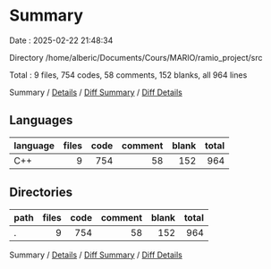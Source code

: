 # Summary

Date : 2025-02-22 21:48:34

Directory /home/alberic/Documents/Cours/MARIO/ramio_project/src

Total : 9 files,  754 codes, 58 comments, 152 blanks, all 964 lines

Summary / [Details](details.md) / [Diff Summary](diff.md) / [Diff Details](diff-details.md)

## Languages
| language | files | code | comment | blank | total |
| :--- | ---: | ---: | ---: | ---: | ---: |
| C++ | 9 | 754 | 58 | 152 | 964 |

## Directories
| path | files | code | comment | blank | total |
| :--- | ---: | ---: | ---: | ---: | ---: |
| . | 9 | 754 | 58 | 152 | 964 |

Summary / [Details](details.md) / [Diff Summary](diff.md) / [Diff Details](diff-details.md)